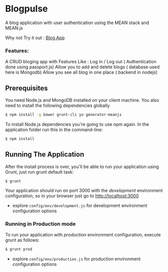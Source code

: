 # Blogpulse
A blog application with user authentication using the MEAN stack and MEAN.js

Why not Try it out : [Blog App](https://blogpulse.herokuapp.com/)
### Features:
A CRUD bloging app with Features Like :
Log in / Log out ( Authentication done using passport.js)
Allow you to add and delete blogs ( database used here is Mongodb)
Allow you see all blog in one place ( backend in nodejs)

## Prerequisites
You need Node.js and MongoDB installed on your client machine. You also need to install the following dependencies globally

```bash
$ npm install -g bower grunt-cli yo generator-meanjs
```

To install Node.js dependencies you're going to use npm again. In the application folder run this in the command-line:

```bash
$ npm install
```

## Running The Application
After the install process is over, you'll be able to run your application using Grunt, just run grunt default task:

```
$ grunt
```

Your application should run on port 3000 with the *development* environment configuration, so in your browser just go to [http://localhost:3000](http://localhost:3000)

* explore `config/env/development.js` for development environment configuration options

### Running in Production mode
To run your application with *production* environment configuration, execute grunt as follows:

```bash
$ grunt prod
```

* explore `config/env/production.js` for production environment configuration options
 
